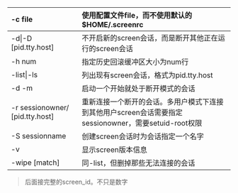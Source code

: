 | -c file                         | 使用配置文件file，而不使用默认的$HOME/.screenrc              |
| :------------------------------ | :----------------------------------------------------------- |
| -d\|-D [pid.tty.host]           | 不开启新的screen会话，而是断开其他正在运行的screen会话       |
| -h num                          | 指定历史回滚缓冲区大小为num行                                |
| -list\|-ls                      | 列出现有screen会话，格式为pid.tty.host                       |
| -d -m                           | 启动一个开始就处于断开模式的会话                             |
| -r sessionowner/ [pid.tty.host] | 重新连接一个断开的会话。多用户模式下连接到其他用户screen会话需要指定sessionowner，需要setuid-root权限 |
| -S sessionname                  | 创建screen会话时为会话指定一个名字                           |
| -v                              | 显示screen版本信息                                           |
| -wipe [match]                   | 同-list，但删掉那些无法连接的会话                            |

> 后面接完整的screen_id。不只是数字
